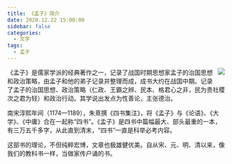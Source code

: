 ```yaml
---
title: 《孟子》简介
date: 2020.12.22 15:00:00
sidebar: false
categories:
  - 文学
tags:
  - 孟子
---
```


<img style="float: right; margin: 0 0 10px 10px;" src="https://cdn.fblog.top/blog/images/mengzi/001.jpg">
<p class="paragraph">《孟子》是儒家学派的经典著作之一，记录了战国时期思想家孟子的治国思想和政治策略，由孟子和他的弟子记录并整理而成，成书大约在战国中期。记录了孟子的治国思想、政治策略（仁政、王霸之辨、民本、格君心之非，民为贵社稷次之君为轻）和政治行动。其学说出发点为性善论，主张德治。</p>
<p class="paragraph">南宋淳熙年间（1174—1189），朱熹撰《四书集注》，将《孟子》与《论语》、《大学》、《中庸》合在一起称“四书”。《孟子》是四书中篇幅最大、部头最重的一本，有三万五千多字，从此直到清末，“四书”一直是科举必考内容。</p>
<p class="paragraph">这部书的理论，不但纯粹宏博，文章也极雄健优美。自从宋、元、明、清以来，像我们的教科书一样，当做家传户诵的书。</p>

<!-- more -->